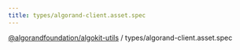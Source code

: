 ```yaml
---
title: types/algorand-client.asset.spec
---
```

[@algorandfoundation/algokit-utils](/reference/algokit-utils-ts/api/readme/) / types/algorand-client.asset.spec